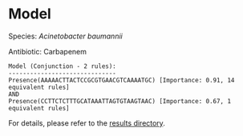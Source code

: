 
# Model

Species: *Acinetobacter baumannii*

Antibiotic: Carbapenem

```
Model (Conjunction - 2 rules):
------------------------------
Presence(AAAAACTTACTCCGCGTGAACGTCAAAATGC) [Importance: 0.91, 14 equivalent rules]
AND
Presence(CCTTCTCTTTGCATAAATTAGTGTAAGTAAC) [Importance: 0.67, 1 equivalent rules]

```

For details, please refer to the [results directory](../../../../../results/scm_b/acinetobacter%20baumannii/carbapenem/repeat_6/).

